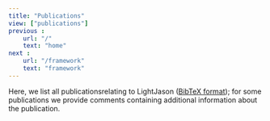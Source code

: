 ```yaml
---
title: "Publications"
view: ["publications"]
previous :
    url: "/"
    text: "home"
next :
    url: "/framework"
    text: "framework"
---
```


Here, we list all publicationsrelating to LightJason ([BibTeX format](/references.bib)); for some publications we provide comments containing additional information about the publication.

